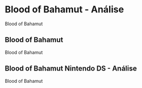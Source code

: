 ---
---

# Blood of Bahamut - Análise

Blood of Bahamut

## Blood of Bahamut

Blood of Bahamut

## Blood of Bahamut Nintendo DS - Análise

Blood of Bahamut
